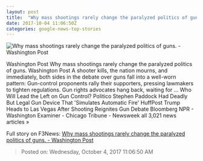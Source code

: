 ```yaml
---
layout: post
title:  "Why mass shootings rarely change the paralyzed politics of guns. - Washington Post"
date: 2017-10-04 11:06:50Z
categories: google-news-top-stories
---
```


![Why mass shootings rarely change the paralyzed politics of guns. - Washington Post](https://img.washingtonpost.com/rf/image_1484w/2010-2019/WashingtonPost/2017/10/03/National-Politics/Images/Rex_Mass_shooting_in_Las_Vegas_USA_9106884R.jpg?t=20170517)

Washington Post Why mass shootings rarely change the paralyzed politics of guns. Washington Post A shooter kills, the nation mourns, and immediately, both sides in the debate over guns fall into a well-worn pattern: Gun-control proponents rally their supporters, pressing lawmakers to tighten regulations. Gun rights advocates hang back, waiting for ... Who Will Lead the Left on Gun Control? Politico Stephen Paddock Had Deadly But Legal Gun Device That 'Simulates Automatic Fire' HuffPost Trump Heads to Las Vegas After Shooting Reignites Gun Debate Bloomberg NPR - Washington Examiner - Chicago Tribune - Newsweek all 3,021 news articles »


Full story on F3News: [Why mass shootings rarely change the paralyzed politics of guns. - Washington Post](http://www.f3nws.com/n/ztk2EC)

> Posted on: Wednesday, October 4, 2017 11:06:50 AM
